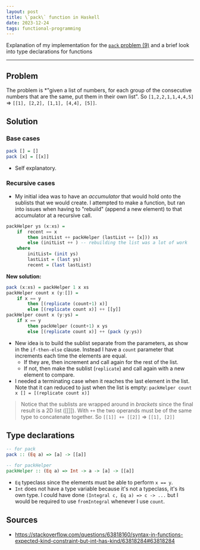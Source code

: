 ```yaml
---
layout: post
title: \`pack\` function in Haskell
date: 2023-12-24
tags: functional-programming
---
```


Explanation of my implementation for the [`pack` problem (9)](https://wiki.haskell.org/99_questions/1_to_10) and a brief look into type declarations for functions

---

## Problem

The problem is *"given a list of numbers, for each group of the consecutive numbers that are the same, put them in their own list". So `[1,2,2,1,1,4,4,5]` => `[[1], [2,2], [1,1], [4,4], [5]]`.

## Solution

### Base cases

```haskell
pack [] = []
pack [x] = [[x]]
```
- Self explanatory.

### Recursive cases

- My initial idea was to have an *accumulator* that would hold onto the sublists that we would create. I attempted to make a function, but ran into issues when having to "rebuild" (append a new element) to that accumulator at a recursive call.
```haskell
packHelper ys (x:xs) = 
    if  recent == x
        then initList ++ packHelper (lastList ++ [x])) xs
        else (initList ++ ) -- rebuilding the list was a lot of work
    where 
        initList= (init ys)
        lastList = (last ys)
        recent = (last lastList)
```

**New solution:**

```haskell
pack (x:xs) = packHelper 1 x xs
packHelper count x (y:[]) =
    if x == y
        then [(replicate (count+1) x)]
        else [(replicate count x)] ++ [[y]]
packHelper count x (y:ys) =
    if x == y
        then packHelper (count+1) x ys
        else [(replicate count x)] ++ (pack (y:ys))
```

- New idea is to build the sublist separate from the parameters, as show in the `if-then-else` clause. Instead I have a `count` parameter that increments each time the elements are equal.
    - If they are, then increment and call again for the rest of the list.
    - If not, then make the sublist (`replicate`) and call again with a new element to compare.
- I needed a terminating case when it reaches the last element in the list. Note that it can reduced to just when the list is empty: `packHelper count x [] = [(replicate count x)]`

> Notice that the sublists are wrapped around in *brackets* since the final result is a 2D list ([[]]). With `++` the two operands must be of the same type to concatenate together. So `[[1]] ++ [[2]]` => `[[1], [2]]`

## Type declarations

```haskell
-- for pack
pack :: (Eq a) => [a] -> [[a]]

-- for packHelper
packHelper :: (Eq a) => Int -> a -> [a] -> [[a]]
```

- `Eq` typeclass since the elements must be able to perform `x == y`.
- `Int` does not have a type variable because it's not a typeclass, it's its own type. I could have done `(Integral c, Eq a) => c -> ...` but I would be required to use `fromIntegral` whenever I use `count`.

## Sources

- https://stackoverflow.com/questions/63818160/syntax-in-functions-expected-kind-constraint-but-int-has-kind/63818284#63818284
